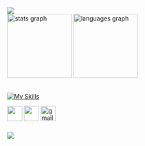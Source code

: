 <img src="https://capsule-render.vercel.app/api?type=waving&height=250&section=header&color=0:50abc6,100:67dcff&fontColor=fafafa&text=Diogo%20Buzatto&fontSize=50&animation=fadeIn&fontAlignY=38&desc=DevOps%20&descAlignY=55&descAlign=48" />


<div align="left">
  <img src="https://github-readme-stats.vercel.app/api?username=dbuzatto&hide_title=true&hide_rank=false&show_icons=true&include_all_commits=true&count_private=true&disable_animations=false&theme=react&locale=en&hide_border=true" height="150" alt="stats graph" />
  <img src="https://github-readme-stats.vercel.app/api/top-langs?username=dbuzatto&locale=en&hide_title=false&layout=compact&langs_count=4&theme=react&hide_border=true&card_width=350" height="150" alt="languages graph" />
</div>
<div style="display: inline_block"><br>

[![My Skills](https://skillicons.dev/icons?i=docker,py,kubernetes,terraform,aws,gcp,gitlab,linux)](https://skillicons.dev)

  <a href="https://instagram.com/buzattoo" target="_blank"><img src="https://img.shields.io/badge/-Instagram-%23E4405F?style=for-the-badge&logo=instagram&logoColor=white"  height="35" target="_blank"></a>
  <a href="https://www.linkedin.com/in/diogo-buzatto-352093204/" target="_blank"><img src="https://img.shields.io/badge/-LinkedIn-%230077B5?style=for-the-badge&logo=linkedin&logoColor=white"  height="35" target="_blank"></a> 
  <a href="mailto:diogobuzatto16@gmail.com"><img src="https://img.shields.io/static/v1?message=Gmail&logo=gmail&label=&color=D14836&logoColor=white&labelColor=&style=for-the-badge" height="35" alt="gmail logo" /> </a>

###

<p align="left">
  <img src="https://capsule-render.vercel.app/api?type=waving&height=80&section=footer&color=0:50abc6,100:67dcff" />
</p>

  
</div>
